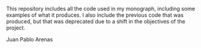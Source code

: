 This repository includes all the code used in my monograph, including some examples of what it produces. I also include the previous code that was produced, but that was deprecated due to a shift in the objectives of the project.

Juan Pablo Arenas